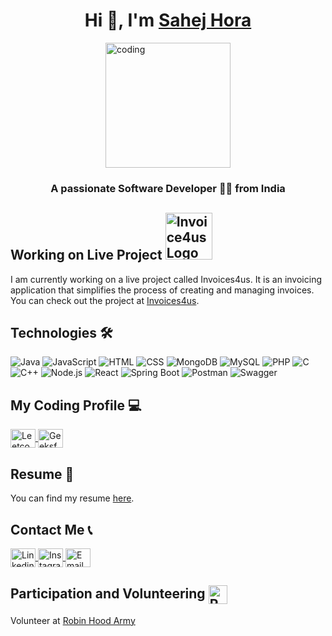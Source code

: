 <h1 align="center">Hi 👋, I'm <a href="https://www.linkedin.com/in/sahej-hora-5497171b0/" target="_blank">Sahej Hora</a></h1>
<img style="display: block; margin: 0 auto;" alt="coding" width="200" src="https://cdn.dribbble.com/users/1162077/screenshots/3848914/programmer.gif">
<h3 align="center">A passionate Software Developer 👨‍💻 from India</h3>


## Working on Live Project [<img src="http://invoices4us.com/images/Invoices4Us-logos_dark.png" alt="Invoice4us Logo" width="75">](http://invoices4us.com/)
I am currently working on a live project called Invoices4us. It is an invoicing application that simplifies the process of creating and managing invoices. You can check out the project at [Invoices4us](http://invoices4us.com/).

## Technologies 🛠️

![Java](https://img.shields.io/badge/-Java-orange?style=flat&logo=java&logoColor=white)
![JavaScript](https://img.shields.io/badge/-JavaScript-yellow?style=flat&logo=javascript&logoColor=white)
![HTML](https://img.shields.io/badge/-HTML-red?style=flat&logo=html5&logoColor=white)
![CSS](https://img.shields.io/badge/-CSS-blue?style=flat&logo=css3&logoColor=white)
![MongoDB](https://img.shields.io/badge/-MongoDB-green?style=flat&logo=mongodb&logoColor=white)
![MySQL](https://img.shields.io/badge/-MySQL-blue?style=flat&logo=mysql&logoColor=white)
![PHP](https://img.shields.io/badge/-PHP-purple?style=flat&logo=php&logoColor=white)
![C](https://img.shields.io/badge/-C-blue?style=flat&logo=c&logoColor=white)
![C++](https://img.shields.io/badge/-C++-blue?style=flat&logo=c%2B%2B&logoColor=white)
![Node.js](https://img.shields.io/badge/-Node.js-green?style=flat&logo=node.js&logoColor=white)
![React](https://img.shields.io/badge/-React-blue?style=flat&logo=react&logoColor=white)
![Spring Boot](https://img.shields.io/badge/-Spring%20Boot-lightgreen?style=flat&logo=spring&logoColor=white)
![Postman](https://img.shields.io/badge/-Postman-orange?style=flat&logo=postman&logoColor=white)
![Swagger](https://img.shields.io/badge/-Swagger-red?style=flat&logo=swagger&logoColor=white)

## My Coding Profile 💻
<p>
  <a href="https://leetcode.com/horasahej2203/" target="_blank">
    <img align="center" src="https://raw.githubusercontent.com/rahuldkjain/github-profile-readme-generator/master/src/images/icons/Social/leet-code.svg" alt="Leetcode" height="30" width="40" />
  </a>
  <a href="https://auth.geeksforgeeks.org/user/horasahvdj1" target="_blank">
    <img align="center" src="https://media.geeksforgeeks.org/gfg-gg-logo.svg" alt="GeeksforGeeks" height="30" width="40" />
  </a>
</p>

## Resume 📄

You can find my resume [here](https://drive.google.com/file/d/1bJzxPaE1Ty-UkgRfYkt8EoOSgv6IqztS/view?usp=sharing).

## Contact Me 📞

<p align="left">
  <a href="https://www.linkedin.com/in/sahej-h-5497171b0/" target="_blank">
    <img align="center" src="https://raw.githubusercontent.com/rahuldkjain/github-profile-readme-generator/master/src/images/icons/Social/linked-in-alt.svg" alt="Linkedin" height="30" width="40" />
  </a>
  <a href="https://www.instagram.com/sahej_hora__/" target="_blank">
    <img align="center" src="https://raw.githubusercontent.com/rahuldkjain/github-profile-readme-generator/master/src/images/icons/Social/instagram.svg" alt="Instagram" height="30" width="40" />
  </a>
  <a href="mailto:horasahej2203@gmail.com" target="_blank">
    <img align="center" src="https://upload.wikimedia.org/wikipedia/commons/thumb/7/7e/Gmail_icon_%282020%29.svg/768px-Gmail_icon_%282020%29.svg.png?20221017173631" alt="Email" height="30" width="40" />
  </a>
</p>


## Participation and Volunteering <a href="https://robinhoodarmy.com/"><img src="https://robinhoodarmy.com/assets/RHALogo/RHALogoFinal.png" alt="RHA Logo" width="30" style="vertical-align: middle;"></a>

Volunteer at [Robin Hood Army](https://robinhoodarmy.com/)











<!--
**Sahej2203/Sahej2203** is a ✨ _special_ ✨ repository because its `README.md` (this file) appears on your GitHub profile.

Here are some ideas to get you started:

- 🔭 I’m currently working on ...
- 🌱 I’m currently learning ...
- 👯 I’m looking to collaborate on ...
- 🤔 I’m looking for help with ...
- 💬 Ask me about ...
- 📫 How to reach me: ...
- 😄 Pronouns: ...
- ⚡ Fun fact: ...
-->
